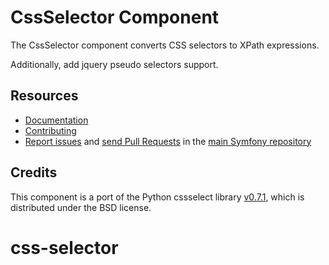 CssSelector Component
=====================

The CssSelector component converts CSS selectors to XPath expressions.

Additionally, add jquery pseudo selectors support.

Resources
---------

 * [Documentation](https://symfony.com/doc/current/components/css_selector.html)
 * [Contributing](https://symfony.com/doc/current/contributing/index.html)
 * [Report issues](https://github.com/symfony/symfony/issues) and
   [send Pull Requests](https://github.com/symfony/symfony/pulls)
   in the [main Symfony repository](https://github.com/symfony/symfony)

Credits
-------

This component is a port of the Python cssselect library
[v0.7.1](https://github.com/SimonSapin/cssselect/releases/tag/v0.7.1),
which is distributed under the BSD license.
# css-selector

